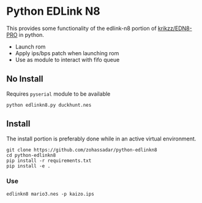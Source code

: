 # Python EDLink N8

This provides some functionality of the edlink-n8 portion of [krikzz/EDN8-PRO](https://github.com/krikzz/EDN8-PRO) in python.

* Launch rom
* Apply ips/bps patch when launching rom
* Use as module to interact with fifo queue

## No Install

Requires `pyserial` module to be available

    python edlinkn8.py duckhunt.nes

## Install

The install portion is preferably done while in an active virtual environment.  

    git clone https://github.com/zohassadar/python-edlinkn8
    cd python-edlinkn8
    pip install -r requirements.txt
    pip install -e .

### Use

    edlinkn8 mario3.nes -p kaizo.ips
